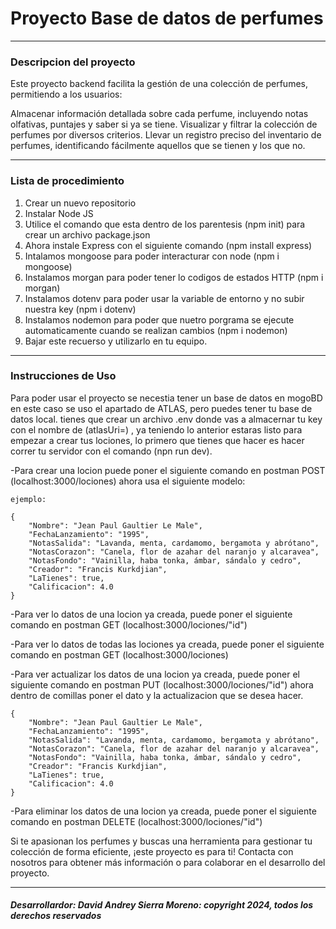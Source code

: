 # Proyecto Base de datos de perfumes

---

### Descripcion del proyecto
Este proyecto backend facilita la gestión de una colección de perfumes, permitiendo a los usuarios:

Almacenar información detallada sobre cada perfume, incluyendo notas olfativas, puntajes y saber si ya se tiene. Visualizar y filtrar la colección de perfumes por diversos criterios. Llevar un registro preciso del inventario de perfumes, identificando fácilmente aquellos que se tienen y los que no.

---

### Lista de procedimiento

1. Crear un nuevo repositorio
2. Instalar Node JS
3. Utilice el comando que esta dentro de los parentesis (npm init) para crear un archivo package.json
4. Ahora instale Express con el siguiente comando (npm install express) 
5. Intalamos mongoose para poder interacturar con node (npm i mongoose)
6. Instalamos morgan para poder tener lo codigos de estados HTTP (npm i morgan)
7. Instalamos dotenv para poder usar la variable de entorno y no subir nuestra key (npm i dotenv)
8. Instalamos nodemon para poder que nuetro porgrama se ejecute automaticamente cuando se realizan cambios (npm i nodemon)
9. Bajar este recuerso y utilizarlo en tu equipo.

---

### Instrucciones de Uso

Para poder usar el proyecto se necestia tener un base de datos en mogoBD en este caso se uso el apartado de ATLAS, pero puedes tener tu base de datos local. tienes que crear un archivo .env donde vas a almacernar tu key con el nombre de (atlasUri=) , ya teniendo lo anterior estaras listo para empezar a crear tus lociones, lo primero que tienes que hacer es hacer correr tu servidor con el comando (npn run dev).

-Para crear una locion puede poner el siguiente comando en postman POST (localhost:3000/lociones) ahora usa el siguiente modelo:

    ejemplo:

    {
        "Nombre": "Jean Paul Gaultier Le Male",
        "FechaLanzamiento": "1995",
        "NotasSalida": "Lavanda, menta, cardamomo, bergamota y abrótano",
        "NotasCorazon": "Canela, flor de azahar del naranjo y alcaravea",
        "NotasFondo": "Vainilla, haba tonka, ámbar, sándalo y cedro",
        "Creador": "Francis Kurkdjian",
        "LaTienes": true,
        "Calificacion": 4.0
    }

-Para ver lo datos de una locion ya creada, puede poner el siguiente comando en postman GET (localhost:3000/lociones/"id")

-Para ver lo datos de todas las lociones ya creada, puede poner el siguiente comando en postman GET (localhost:3000/lociones)

-Para ver actualizar los datos de una locion ya creada, puede poner el siguiente comando en postman PUT (localhost:3000/lociones/"id") ahora dentro de comillas poner el dato y la actualizacion que se desea hacer.

    {
        "Nombre": "Jean Paul Gaultier Le Male",
        "FechaLanzamiento": "1995",
        "NotasSalida": "Lavanda, menta, cardamomo, bergamota y abrótano",
        "NotasCorazon": "Canela, flor de azahar del naranjo y alcaravea",
        "NotasFondo": "Vainilla, haba tonka, ámbar, sándalo y cedro",
        "Creador": "Francis Kurkdjian",
        "LaTienes": true,
        "Calificacion": 4.0
    }

-Para eliminar los datos de una locion ya creada, puede poner el siguiente comando en postman DELETE (localhost:3000/lociones/"id")

Si te apasionan los perfumes y buscas una herramienta para gestionar tu colección de forma eficiente, ¡este proyecto es para ti! Contacta con nosotros para obtener más información o para colaborar en el desarrollo del proyecto.

---

##### Desarrollardor: David Andrey Sierra Moreno: copyright 2024, todos los derechos reservados